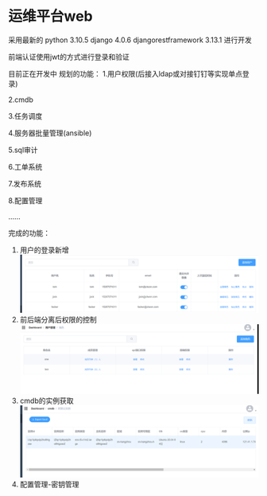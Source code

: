 # 运维平台web

采用最新的
python  3.10.5
django  4.0.6
djangorestframework 3.13.1
进行开发

前端认证使用jwt的方式进行登录和验证





目前正在开发中
规划的功能：
1.用户权限(后接入ldap或对接钉钉等实现单点登录)

2.cmdb

3.任务调度

4.服务器批量管理(ansible)

5.sql审计

6.工单系统

7.发布系统

8.配置管理

......


完成的功能：
1. 用户的登录新增
![img.png](img.png)
2. 前后端分离后权限的控制
![img_1.png](img_1.png)
3. cmdb的实例获取
![img_2.png](img_2.png)
4. 配置管理-密钥管理